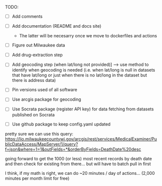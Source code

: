 TODO:

- [ ] Add comments
- [ ] Add documentation (README and docs site)
  - The latter will be necesarry once we move to dockerfiles and actions
- [ ] Figure out Milwaukee data
- [ ] Add drug-extraction step
- [ ] Add geocoding step (when lat/long not provided)] --> use method to identify when geocoding is needed (i.e. when lat/long is null in datasets that have lat/long or just when there is no lat/long in the dataset but there is address data)
- [ ] Pin versions used of all software
- [ ] Use arcgis package for geocoding
- [ ] Use Socrata package (register API key) for data fetching from datasets published on Socrata
- [ ] Use github package to keep config.yaml updated


pretty sure we can use this query:
https://lio.milwaukeecountywi.gov/arcgis/rest/services/MedicalExaminer/PublicDataAccess/MapServer/1/query?f=json&where=1=1&outFields=*&orderByFields=DeathDate%20desc

going forward to get the 1000 (or less) most recent records by death date and then check for existing from there... but will have to batch pull in first

I think, if my math is right, we can do ~20 minutes / day of actions... (2,000 minutes per month limit for free)